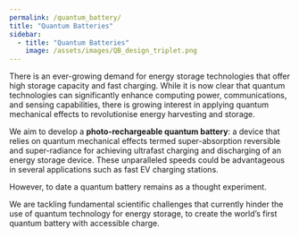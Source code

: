 ```yaml
---
permalink: /quantum_battery/
title: "Quantum Batteries"
sidebar:
  - title: "Quantum Batteries"
    image: /assets/images/QB_design_triplet.png
---
```


There is an ever-growing demand for energy storage technologies that offer high storage capacity and fast
charging. While it is now clear that quantum technologies can significantly enhance computing power,
communications, and sensing capabilities, there is growing interest in applying quantum mechanical
effects to revolutionise energy harvesting and storage.

We aim to develop a **photo-rechargeable quantum battery**: a device that relies on quantum
mechanical effects termed super-absorption reversible
and super-radiance for achieving ultrafast
charging and discharging of an energy storage
device. These unparalleled speeds could be
advantageous in several applications such as fast EV charging stations. 

However, to date a quantum
battery remains as a thought experiment. 

We are tackling fundamental scientific
challenges that currently hinder the use of
quantum technology for energy storage, to
create the world’s first quantum battery with accessible charge.